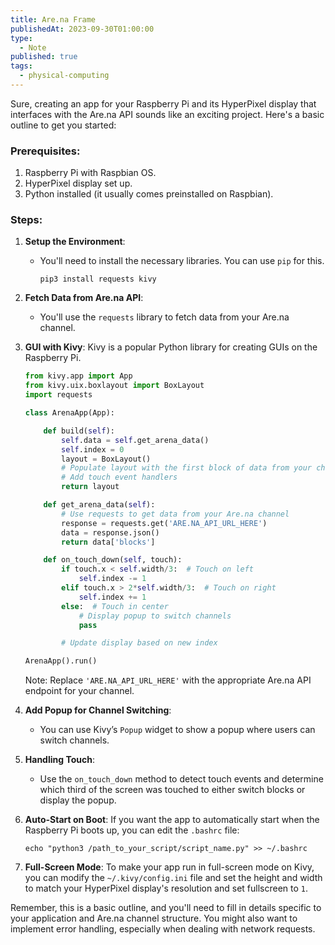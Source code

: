 ```yaml
---
title: Are.na Frame
publishedAt: 2023-09-30T01:00:00
type:
  - Note
published: true
tags:
  - physical-computing
---
```



Sure, creating an app for your Raspberry Pi and its HyperPixel display that interfaces with the Are.na API sounds like an exciting project. Here's a basic outline to get you started:

### Prerequisites:

1. Raspberry Pi with Raspbian OS.
2. HyperPixel display set up.
3. Python installed (it usually comes preinstalled on Raspbian).

### Steps:

1. **Setup the Environment**:
   - You'll need to install the necessary libraries. You can use `pip` for this.
     ```
     pip3 install requests kivy
     ```

2. **Fetch Data from Are.na API**:
   - You'll use the `requests` library to fetch data from your Are.na channel.

3. **GUI with Kivy**:
   Kivy is a popular Python library for creating GUIs on the Raspberry Pi.

   ```python
   from kivy.app import App
   from kivy.uix.boxlayout import BoxLayout
   import requests

   class ArenaApp(App):

       def build(self):
           self.data = self.get_arena_data()
           self.index = 0
           layout = BoxLayout()
           # Populate layout with the first block of data from your channel
           # Add touch event handlers
           return layout

       def get_arena_data(self):
           # Use requests to get data from your Are.na channel
           response = requests.get('ARE.NA_API_URL_HERE')
           data = response.json()
           return data['blocks']

       def on_touch_down(self, touch):
           if touch.x < self.width/3:  # Touch on left
               self.index -= 1
           elif touch.x > 2*self.width/3:  # Touch on right
               self.index += 1
           else:  # Touch in center
               # Display popup to switch channels
               pass

           # Update display based on new index

   ArenaApp().run()
   ```

   Note: Replace `'ARE.NA_API_URL_HERE'` with the appropriate Are.na API endpoint for your channel.

4. **Add Popup for Channel Switching**:
   - You can use Kivy’s `Popup` widget to show a popup where users can switch channels.

5. **Handling Touch**:
   - Use the `on_touch_down` method to detect touch events and determine which third of the screen was touched to either switch blocks or display the popup.

6. **Auto-Start on Boot**:
   If you want the app to automatically start when the Raspberry Pi boots up, you can edit the `.bashrc` file:
   ```
   echo "python3 /path_to_your_script/script_name.py" >> ~/.bashrc
   ```

7. **Full-Screen Mode**:
   To make your app run in full-screen mode on Kivy, you can modify the `~/.kivy/config.ini` file and set the height and width to match your HyperPixel display's resolution and set fullscreen to `1`.

Remember, this is a basic outline, and you'll need to fill in details specific to your application and Are.na channel structure. You might also want to implement error handling, especially when dealing with network requests.
